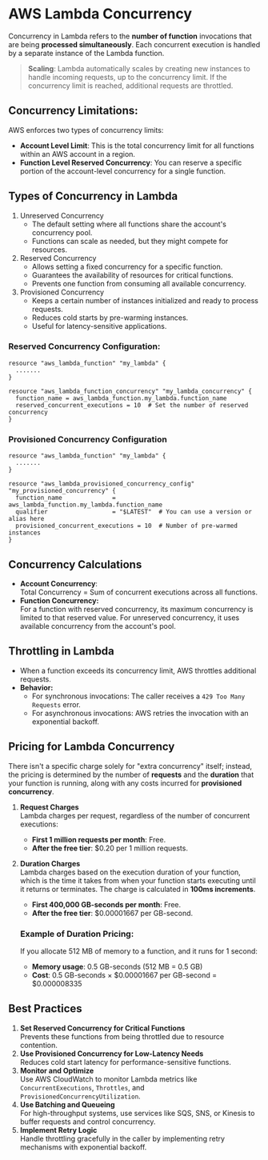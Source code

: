 # AWS Lambda Concurrency
Concurrency in Lambda refers to the **number of function** invocations that are being **processed simultaneously**. Each concurrent execution is handled by a separate instance of the Lambda function.

> **Scaling**: Lambda automatically scales by creating new instances to handle incoming requests, up to the concurrency limit. If the concurrency limit is reached, additional requests are throttled.

## Concurrency Limitations:
AWS enforces two types of concurrency limits:
- **Account Level Limit**: This is the total concurrency limit for all functions within an AWS account in a region.
- **Function Level Reserved Concurrency**: You can reserve a specific portion of the account-level concurrency for a single function.


## Types of Concurrency in Lambda
1. Unreserved Concurrency
   - The default setting where all functions share the account's concurrency pool.
   - Functions can scale as needed, but they might compete for resources.
2. Reserved Concurrency
   - Allows setting a fixed concurrency for a specific function.
   - Guarantees the availability of resources for critical functions.
   - Prevents one function from consuming all available concurrency.
3. Provisioned Concurrency
   - Keeps a certain number of instances initialized and ready to process requests.
   - Reduces cold starts by pre-warming instances.
   - Useful for latency-sensitive applications.


### Reserved Concurrency Configuration:
````hcl
resource "aws_lambda_function" "my_lambda" {
  .......
}

resource "aws_lambda_function_concurrency" "my_lambda_concurrency" {
  function_name = aws_lambda_function.my_lambda.function_name
  reserved_concurrent_executions = 10  # Set the number of reserved concurrency
}

````

### Provisioned Concurrency Configuration
````hcl
resource "aws_lambda_function" "my_lambda" {
  .......
}

resource "aws_lambda_provisioned_concurrency_config" "my_provisioned_concurrency" {
  function_name              = aws_lambda_function.my_lambda.function_name
  qualifier                  = "$LATEST"  # You can use a version or alias here
  provisioned_concurrent_executions = 10  # Number of pre-warmed instances
}
````



## Concurrency Calculations
- **Account Concurrency**: <br/>
  Total Concurrency = Sum of concurrent executions across all functions.
- **Function Concurrency:** <br/>
  For a function with reserved concurrency, its maximum concurrency is limited to that reserved value. For unreserved concurrency, it uses available concurrency from the account's pool.

## Throttling in Lambda
- When a function exceeds its concurrency limit, AWS throttles additional requests.
- **Behavior:**
  - For synchronous invocations: The caller receives a `429 Too Many Requests` error.
  - For asynchronous invocations: AWS retries the invocation with an exponential backoff.

## Pricing for Lambda Concurrency
There isn't a specific charge solely for "extra concurrency" itself; instead, the pricing is determined by the number of **requests** and the **duration** that your function is running, along with any costs incurred for **provisioned concurrency**.
1. **Request Charges** <br/> Lambda charges per request, regardless of the number of concurrent executions:
   - **First 1 million requests per month**: Free.
   - **After the free tier**: $0.20 per 1 million requests.
2. **Duration Charges** <br/> Lambda charges based on the execution duration of your function, which is the time it takes from when your function starts executing until it returns or terminates. The charge is calculated in **100ms increments**.
   - **First 400,000 GB-seconds per month**: Free.
   - **After the free tier**: $0.00001667 per GB-second. <br/> 

    ### Example of Duration Pricing:
   If you allocate 512 MB of memory to a function, and it runs for 1 second:
   - **Memory usage**: 0.5 GB-seconds (512 MB = 0.5 GB)
   - **Cost**: 0.5 GB-seconds × $0.00001667 per GB-second = $0.000008335


## Best Practices
1. **Set Reserved Concurrency for Critical Functions** <br/> Prevents these functions from being throttled due to resource contention.
2. **Use Provisioned Concurrency for Low-Latency Needs** <br/> Reduces cold start latency for performance-sensitive functions.
3. **Monitor and Optimize** <br/> Use AWS CloudWatch to monitor Lambda metrics like `ConcurrentExecutions`, `Throttles`, and `ProvisionedConcurrencyUtilization`.
4. **Use Batching and Queueing** <br/> For high-throughput systems, use services like SQS, SNS, or Kinesis to buffer requests and control concurrency.
5. **Implement Retry Logic** <br/> Handle throttling gracefully in the caller by implementing retry mechanisms with exponential backoff.